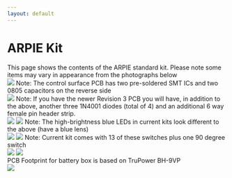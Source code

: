 ```yaml
---
layout: default
---
```


# ARPIE Kit

This page shows the contents of the ARPIE standard kit. Please note some items may vary in appearance from the photographs below<br>
<img src="https://raw.github.com/hotchk155/arpie/master/docs/images/kit.JPG">
Note: The control surface PCB has two pre-soldered SMT ICs and two 0805 capacitors on the reverse side<br>
<img src="https://raw.github.com/hotchk155/arpie/master/docs/images/kit2.JPG">
Note: If you have the newer Revision 3 PCB you will have, in addition to the above, another three 1N4001 diodes (total of 4) and an additional 6 way female pin header strip.<br>
<img src="https://raw.github.com/hotchk155/arpie/master/docs/images/kit3.JPG">
<img src="https://raw.github.com/hotchk155/arpie/master/docs/images/kit4.JPG">
Note: The high-brightness blue LEDs in current kits look different to the above (have a blue lens)<br>
<img src="https://raw.github.com/hotchk155/arpie/master/docs/images/kit5.JPG">
<img src="https://raw.github.com/hotchk155/arpie/master/docs/images/kit6.JPG">
Note: Current kit comes with 13 of these switches plus one 90 degree switch<br>
<img src="https://raw.github.com/hotchk155/arpie/master/docs/images/kit7.JPG">
<img src="https://raw.github.com/hotchk155/arpie/master/docs/images/kit8.JPG">
<br>
PCB Footprint for battery box is based on TruPower BH-9VP
<br>
<img src="https://raw.github.com/hotchk155/arpie/master/docs/images/kit9.JPG">